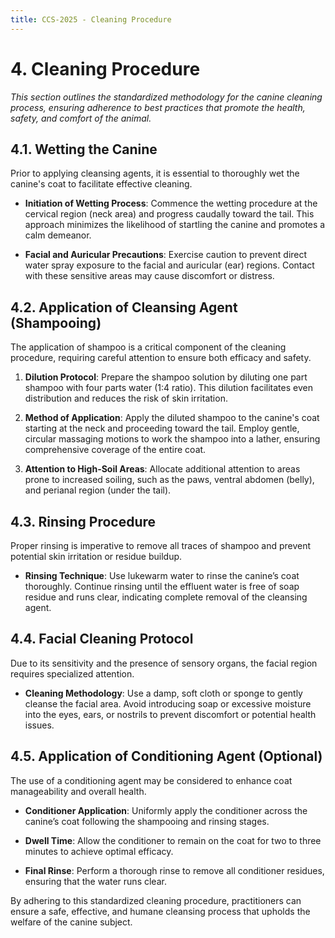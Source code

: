 ```yaml
---
title: CCS-2025 - Cleaning Procedure
---
```

# **4. Cleaning Procedure**
_This section outlines the standardized methodology for the canine cleaning process, ensuring adherence to best practices that promote the health, safety, and comfort of the animal._

## **4.1. Wetting the Canine**

Prior to applying cleansing agents, it is essential to thoroughly wet the canine's coat to facilitate effective cleaning.

- **Initiation of Wetting Process**: Commence the wetting procedure at the cervical region (neck area) and progress caudally toward the tail. This approach minimizes the likelihood of startling the canine and promotes a calm demeanor.
  
- **Facial and Auricular Precautions**: Exercise caution to prevent direct water spray exposure to the facial and auricular (ear) regions. Contact with these sensitive areas may cause discomfort or distress.

## **4.2. Application of Cleansing Agent (Shampooing)**

The application of shampoo is a critical component of the cleaning procedure, requiring careful attention to ensure both efficacy and safety.

1. **Dilution Protocol**: Prepare the shampoo solution by diluting one part shampoo with four parts water (1:4 ratio). This dilution facilitates even distribution and reduces the risk of skin irritation.

2. **Method of Application**: Apply the diluted shampoo to the canine's coat starting at the neck and proceeding toward the tail. Employ gentle, circular massaging motions to work the shampoo into a lather, ensuring comprehensive coverage of the entire coat.

3. **Attention to High-Soil Areas**: Allocate additional attention to areas prone to increased soiling, such as the paws, ventral abdomen (belly), and perianal region (under the tail).

## **4.3. Rinsing Procedure**

Proper rinsing is imperative to remove all traces of shampoo and prevent potential skin irritation or residue buildup.

- **Rinsing Technique**: Use lukewarm water to rinse the canine’s coat thoroughly. Continue rinsing until the effluent water is free of soap residue and runs clear, indicating complete removal of the cleansing agent.

## **4.4. Facial Cleaning Protocol**

Due to its sensitivity and the presence of sensory organs, the facial region requires specialized attention.

- **Cleaning Methodology**: Use a damp, soft cloth or sponge to gently cleanse the facial area. Avoid introducing soap or excessive moisture into the eyes, ears, or nostrils to prevent discomfort or potential health issues.

## **4.5. Application of Conditioning Agent (Optional)**

The use of a conditioning agent may be considered to enhance coat manageability and overall health.

- **Conditioner Application**: Uniformly apply the conditioner across the canine’s coat following the shampooing and rinsing stages.

- **Dwell Time**: Allow the conditioner to remain on the coat for two to three minutes to achieve optimal efficacy.

- **Final Rinse**: Perform a thorough rinse to remove all conditioner residues, ensuring that the water runs clear.

By adhering to this standardized cleaning procedure, practitioners can ensure a safe, effective, and humane cleansing process that upholds the welfare of the canine subject.
